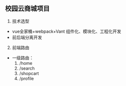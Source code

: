 ## 校园云商城项目
1. 技术选型
 + vue全家桶+webpack+Vant 组件化、模块化、工程化开发
 + 前后端分离开发
2. 前端路由
  + 一级路由：
    1. /home
    2. /search
    3. /shopcart
    4. /profile

